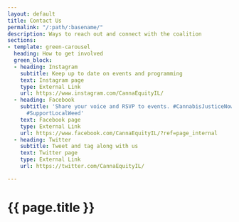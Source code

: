 ```yaml
---
layout: default
title: Contact Us
permalink: "/:path/:basename/"
description: Ways to reach out and connect with the coalition
sections:
- template: green-carousel
  heading: How to get involved
  green_block:
  - heading: Instagram
    subtitle: Keep up to date on events and programming
    text: Instagram page
    type: External Link
    url: https://www.instagram.com/CannaEquityIL/
  - heading: Facebook
    subtitle: 'Share your voice and RSVP to events. #CannabisJusticeNow #CannabisEquityIL
      #SupportLocalWeed'
    text: Facebook page
    type: External Link
    url: https://www.facebook.com/CannaEquityIL/?ref=page_internal
  - heading: Twitter
    subtitle: Tweet and tag along with us
    text: Twitter page
    type: External Link
    url: https://twitter.com/CannaEquityIL/

---
```

<main class="container">
  <h1>{{ page.title }}</h1>
</main>